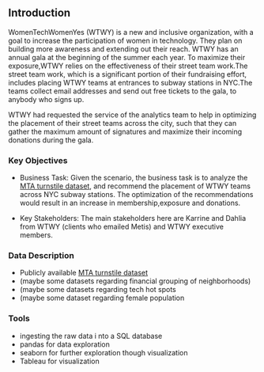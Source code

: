 ## Introduction

WomenTechWomenYes (WTWY) is a new and inclusive organization, with a goal to increase the participation of women in technology. They plan on building more awareness and extending out their reach. WTWY has an annual gala at the beginning of the summer each year.  To maximize their exposure,WTWY relies on the effectiveness of their street team work.The street team work, which is a significant portion of their fundraising effort, includes placing WTWY teams at entrances to subway stations in NYC.The teams collect email addresses and send out free tickets to the gala, to anybody who signs up.

WTWY had requested the service of the analytics team to help in optimizing the placement of their street teams across the city, such that they can gather the maximum amount of signatures and maximize their incoming donations during the gala. 



###  Key Objectives

* Business Task:  Given the scenario, the business task is to analyze the [MTA turnstile dataset]( http://web.mta.info/developers/turnstile.html), and recommend the placement of WTWY teams across  NYC subway stations. The optimization of the recommendations would result in an increase in membership,exposure and donations.


* Key Stakeholders: The main stakeholders here are Karrine and Dahlia from WTWY (clients who emailed Metis) and WTWY executive members. 

### Data Description

* Publicly available [MTA turnstile dataset]( http://web.mta.info/developers/turnstile.html)
* (maybe some datasets regarding financial grouping of neighborhoods)
* (maybe some datasets regarding tech hot spots 
* (maybe some dataset regarding female population

### Tools

*  ingesting the raw data i nto a SQL database
*  pandas for data exploration
*  seaborn for further exploration though visualization
*  Tableau for visualization



















